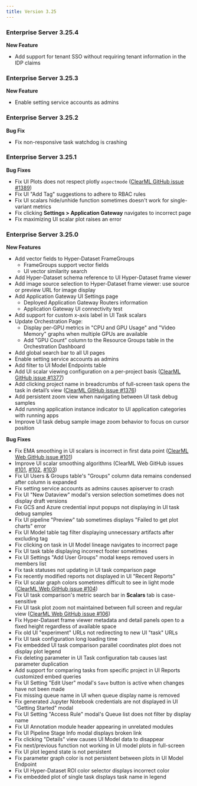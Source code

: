 ```yaml
---
title: Version 3.25
---
```


### Enterprise Server 3.25.4

**New Feature**
* Add support for tenant SSO without requiring tenant information in the IDP claims

### Enterprise Server 3.25.3

**New Feature**
* Enable setting service accounts as admins


### Enterprise Server 3.25.2

**Bug Fix**

* Fix non-responsive task watchdog is crashing

### Enterprise Server 3.25.1

**Bug Fixes**

* Fix UI Plots does not respect plotly `aspectmode` ([ClearML GitHub issue #1389](https://github.com/clearml/clearml/issues/1389))
* Fix UI "Add Tag" suggestions to adhere to RBAC rules
* Fix UI scalars hide/unhide function sometimes doesn't work for single-variant metrics
* Fix clicking **Settings > Application Gateway** navigates to incorrect page
* Fix maximizing UI scalar plot raises an error


### Enterprise Server 3.25.0

**New Features**
* Add vector fields to Hyper-Dataset FrameGroups
  * FrameGroups support vector fields
  * UI vector similarity search
* Add Hyper-Dataset schema reference to UI Hyper-Dataset frame viewer
* Add image source selection to Hyper-Dataset frame viewer: use source or preview URL for image display
* Add Application Gateway UI Settings page
  * Deployed Application Gateway Routers information
  * Application Gateway UI connectivity test
* Add support for custom x-axis label in UI Task scalars
* Update Orchestration Page:
  * Display per-GPU metrics in "CPU and GPU Usage" and "Video Memory" graphs when multiple GPUs are available
  * Add "GPU Count" column to the Resource Groups table in the Orchestration Dashboard
* Add global search bar to all UI pages
* Enable setting service accounts as admins
* Add filter to UI Model Endpoints table 
* Add UI scalar viewing configuration on a per-project basis ([ClearML GitHub issue #1377](https://github.com/clearml/clearml/issues/1377))
* Add clicking project name in breadcrumbs of full-screen task opens the task in detail’s view ([ClearML GitHub issue #1376](https://github.com/clearml/clearml/issues/1376))
* Add persistent zoom view when navigating between UI task debug samples
* Add running application instance indicator to UI application categories with running apps
* Improve UI task debug sample image zoom behavior to focus on cursor position

**Bug Fixes**

* Fix EMA smoothing in UI scalars is incorrect in first data point ([ClearML Web GitHub issue #101](https://github.com/clearml/clearml-web/issues/101))
* Improve UI scalar smoothing algorithms (ClearML Web GitHub issues [#101](https://github.com/clearml/clearml-web/issues/101), [#102](https://github.com/clearml/clearml-web/issues/102), [#103](https://github.com/clearml/clearml-web/issues/103))
* Fix UI Users & Groups table's "Groups" column data remains condensed after column is expanded
* Fix setting service accounts as admins causes apiserver to crash
* Fix UI "New Dataview" modal's version selection sometimes does not display draft versions
* Fix GCS and Azure credential input popups not displaying in UI task debug samples
* Fix UI pipeline "Preview" tab sometimes displays "Failed to get plot charts" error
* Fix UI Model table tag filter displaying unnecessary artifacts after excluding tag
* Fix clicking on task in UI Model lineage navigates to incorrect page
* Fix UI task table displaying incorrect footer sometimes
* Fix UI Settings "Add User Groups" modal keeps removed users in members list
* Fix task statuses not updating in UI task comparison page
* Fix recently modified reports not displayed in UI "Recent Reports"
* Fix UI scalar graph colors sometimes difficult to see in light mode ([ClearML Web GitHub issue #104](https://github.com/clearml/clearml-web/issues/104))
* Fix UI task comparison's metric search bar in **Scalars** tab is case-sensitive
* Fix UI task plot zoom not maintained between full screen and regular view ([ClearML Web GitHub issue #106](https://github.com/clearml/clearml-web/issues/106))
* Fix Hyper-Dataset frame viewer metadata and detail panels open to a fixed height regardless of available space 
* Fix old UI "experiment" URLs not redirecting to new UI "task" URLs
* Fix UI task configuration long loading time
* Fix embedded UI task comparison parallel coordinates plot does not display plot legend
* Fix deleting parameter in UI Task configuration tab causes last parameter duplication
* Add support for comparing tasks from specific project in UI Reports customized embed queries 
* Fix UI Setting "Edit User" modal's `Save` button is active when changes have not been made
* Fix missing queue name in UI when queue display name is removed
* Fix generated Jupyter Notebook credentials are not displayed in UI "Getting Started" modal
* Fix UI Setting "Access Rule" modal's Queue list does not filter by display name
* Fix UI Annotation module header appearing in unrelated modules 
* Fix UI Pipeline Stage Info modal displays broken link
* Fix clicking "Details" view causes UI Model data to disappear
* Fix next/previous function not working in UI model plots in full-screen
* Fix UI plot legend state is not persistent
* Fix parameter graph color is not persistent between plots in UI Model Endpoint 
* Fix UI Hyper-Dataset ROI color selector displays incorrect color
* Fix embedded plot of single task displays task name in legend
